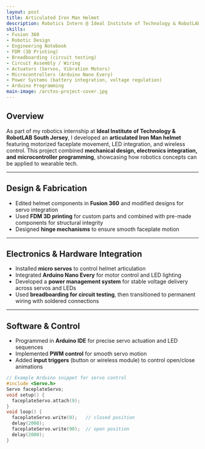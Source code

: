 ```yaml
---
layout: post
title: Articulated Iron Man Helmet
description: Robotics Intern @ Ideal Institute of Technology & RobotLAB South Jersey
skills: 
- Fusion 360
- Robotic Design
- Engineering Notebook
- FDM (3D Printing)
- Breadboarding (circuit testing)
- Circuit Assembly / Wiring
- Actuators (Servos, Vibration Motors)
- Microcontrollers (Arduino Nano Every)
- Power Systems (battery integration, voltage regulation)
- Arduino Programming
main-image: /arctos-project-cover.jpg
---
```


## Overview  
As part of my robotics internship at **Ideal Institute of Technology & RobotLAB South Jersey**, I developed an **articulated Iron Man helmet** featuring motorized faceplate movement, LED integration, and wireless control. This project combined **mechanical design, electronics integration, and microcontroller programming**, showcasing how robotics concepts can be applied to wearable tech.

---

## Design & Fabrication  
- Edited helmet components in **Fusion 360** and modified designs for servo integration  
- Used **FDM 3D printing** for custom parts and combined with pre-made components for structural integrity  
- Designed **hinge mechanisms** to ensure smooth faceplate motion  

---

## Electronics & Hardware Integration  
- Installed **micro servos** to control helmet articulation  
- Integrated **Arduino Nano Every** for motor control and LED lighting  
- Developed a **power management system** for stable voltage delivery across servos and LEDs  
- Used **breadboarding for circuit testing**, then transitioned to permanent wiring with soldered connections  


---

## Software & Control  
- Programmed in **Arduino IDE** for precise servo actuation and LED sequences  
- Implemented **PWM control** for smooth servo motion  
- Added **input triggers** (button or wireless module) to control open/close animations  

```cpp
// Example Arduino snippet for servo control
#include <Servo.h>
Servo faceplateServo;
void setup() {
  faceplateServo.attach(9);
}
void loop() {
  faceplateServo.write(0);   // closed position
  delay(2000);
  faceplateServo.write(90);  // open position
  delay(2000);
}

